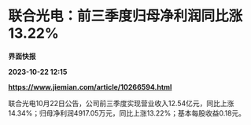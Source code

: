 # 联合光电：前三季度归母净利润同比涨13.22%
**界面快报**

**2023-10-22 12:15**

**https://www.jiemian.com/article/10266594.html**

联合光电10月22日公告，公司前三季度实现营业收入12.54亿元，同比上涨14.34%；归母净利润4917.05万元，同比上涨13.22%；基本每股收益0.18元。